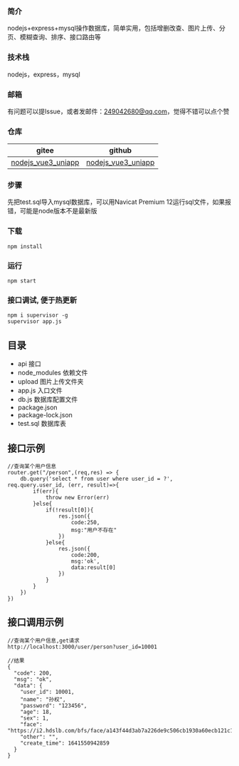  ### 简介
nodejs+express+mysql操作数据库，简单实用，包括增删改查、图片上传、分页、模糊查询、排序、接口路由等

### 技术栈
nodejs，express，mysql

### 邮箱
有问题可以提Issue，或者发邮件：249042680@qq.com，觉得不错可以点个赞

### 仓库
| gitee | github |
| --- | --- |
| [nodejs_vue3_uniapp](https://gitee.com/kangleyunju/nodejs_vue3_uniapp) | [nodejs_vue3_uniapp](https://github.com/kangleyunju/nodejs_vue3_uniapp) |

### 步骤
先把test.sql导入mysql数据库，可以用Navicat Premium 12运行sql文件，如果报错，可能是node版本不是最新版

### 下载
```
npm install
```
### 运行
```
npm start
```
### 接口调试, 便于热更新
```
npm i supervisor -g
supervisor app.js
```

## 目录
- api  接口
- node_modules 依赖文件
- upload 图片上传文件夹
- app.js  入口文件
- db.js  数据库配置文件
- package.json 
- package-lock.json 
- test.sql 数据库表

## 接口示例
```
//查询某个用户信息
router.get("/person",(req,res) => {
	db.query('select * from user where user_id = ?', req.query.user_id, (err, result)=>{
		if(err){
			throw new Error(err)
		}else{
			if(!result[0]){
				res.json({
					code:250,
					msg:"用户不存在"
				})
			}else{
				res.json({
					code:200,
					msg:'ok',
					data:result[0]
				})
			}
		}
	})
})
```

## 接口调用示例
``` 
//查询某个用户信息,get请求
http://localhost:3000/user/person?user_id=10001

//结果
{
  "code": 200,
  "msg": "ok",
  "data": {
    "user_id": 10001,
    "name": "孙权",
    "password": "123456",
    "age": 18,
    "sex": 1,
    "face": "https://i2.hdslb.com/bfs/face/a143f44d3ab7a226de9c506cb1930a60ecb121c1.jpg@96w_96h_1c_1s.webp",
    "other": "",
    "create_time": 1641550942859
  }
}
```
